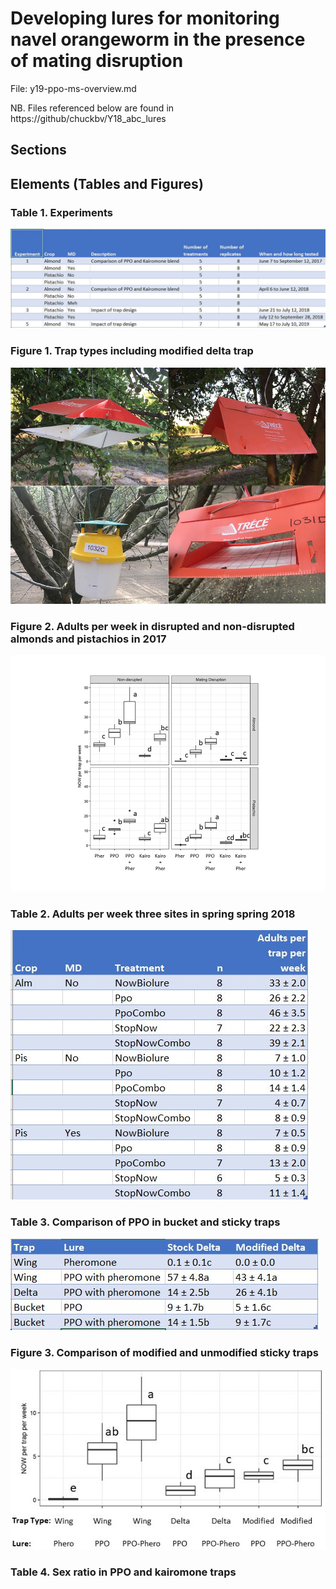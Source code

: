 # Developing lures for monitoring navel orangeworm in the presence of mating disruption

File: y19-ppo-ms-overview.md

NB. Files referenced below are found in https://github/chuckbv/Y18_abc_lures

## Sections


 
## Elements (Tables and Figures)

### Table 1. Experiments

![Experiments table in ./doc/Experiments.csv](/doc/Experiments.JPG)

### Figure 1. Trap types including modified delta trap

![Illustration of trap types](/doc/fig1.jpg)

### Figure 2. Adults per week in disrupted and non-disrupted almonds and pistachios in 2017

![Box plot cumulative as wkly mean](/doc/fig2.jpg)

### Table 2. Adults per week three sites in spring spring 2018 

![Cumaltive trap count weekly average spring 2018](doc/table2-lures-spring2018.JPG)

### Table 3. Comparison of PPO in bucket and sticky traps
![Summer 2018 trap design experiments](doc/table3-traps_summer2018.JPG)


### Figure 3. Comparison of modified and unmodified sticky traps
![Early summer 2019 delta trap experiment](doc/Y19_delta_trap_trials.jpg)



### Table 4. Sex ratio in PPO and kairomone traps